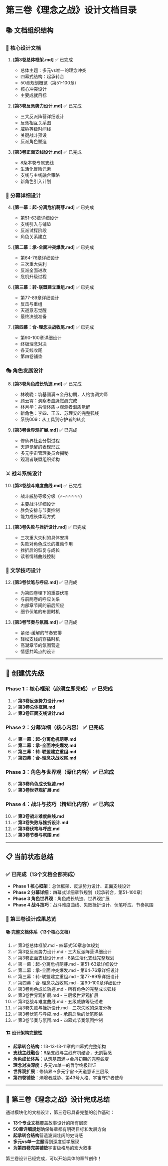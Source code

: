 # 第三卷《理念之战》设计文档目录

## 📚 文档组织结构

### 🎯 核心设计文档

1. **[第3卷总体框架.md]** ✅ 已完成
   - 总体主题：多元vs唯一的理念冲突
   - 四幕式结构：起承转合
   - 50章规划概览（第51-100章）
   - 核心冲突设计
   - 主要成就目标

2. **[第3卷反派势力设计.md]** ✅ 已完成
   - 三大反派阵营详细设计
   - 反派相互关系图
   - 威胁等级时间线
   - 关键战斗预设
   - 反派角色塑造

3. **[第3卷正面支线设计.md]** ✅ 已完成
   - 8条本卷专属支线
   - 生活化冒险元素
   - 支线与主线融合策略
   - 新角色引入计划

### 📖 分幕详细设计

4. **[第一幕：起-分离危机萌芽.md]** ✅ 已完成
   - 第51-63章详细设计
   - 支线引入与铺垫
   - 反派试探阶段
   - 角色关系建立

5. **[第二幕：承-全面冲突爆发.md]** ✅ 已完成
   - 第64-76章详细设计
   - 三次重大失利
   - 反派全面进攻
   - 危机升级过程

6. **[第三幕：转-联盟建立重组.md]** ✅ 已完成
   - 第77-89章详细设计
   - 反击与重组
   - 天道意志觉醒
   - 最终决战准备

7. **[第四幕：合-理念决战收尾.md]** ✅ 已完成
   - 第90-100章详细设计
   - 终极理念对决
   - 各支线收尾
   - 第四卷铺垫

### 🎭 角色发展设计

8. **[第3卷角色成长轨迹.md]** ✅ 已完成
   - 林晚晚：筑基圆满→金丹初期，人格协调大师
   - 顾云霄：洞察者血脉觉醒完成
   - 林月华：共情体质→观测者潜质觉醒
   - 新角色：李四、王五、苏理安的完整弧线
   - 系统009：从工具到守护者的转变

9. **[第3卷世界观扩展.md]** ✅ 已完成
   - 修仙界社会分裂过程
   - 天道觉醒的表现形式
   - 多元宇宙管理委员会揭秘
   - 观测者联盟组织架构

### ⚔️ 战斗系统设计

10. **[第3卷战斗难度曲线.md]** ✅ 已完成
    - 战斗威胁等级分级（⭐-⭐⭐⭐⭐⭐）
    - 主要战斗详细设计
    - 胜负安排与节奏控制
    - 能力成长体现方式

11. **[第3卷失败与挫折设计.md]** ✅ 已完成
    - 三次重大失利的具体安排
    - 失败对角色成长的推动作用
    - 挫折后的恢复与成长
    - 读者情绪曲线控制

### 🎨 文学技巧设计

12. **[第3卷伏笔与呼应.md]** ✅ 已完成
    - 为第四卷埋下的重要伏笔
    - 与前两卷的呼应关系
    - 内部章节间的前后照应
    - 细节伏笔的布置时机

13. **[第3卷节奏与氛围.md]** ✅ 已完成
    - 紧张-缓解的节奏安排
    - 轻松支线的穿插时机
    - 高潮章节的氛围营造
    - 情感共鸣点的设计

---

## 🚀 创建优先级

### Phase 1：核心框架（必须立即完成） ✅ 已完成
1. ✅ **第3卷反派势力设计.md** 
2. ✅ **第3卷总体框架.md**
3. ✅ **第3卷正面支线设计.md**

### Phase 2：分幕详细（核心内容） ✅ 已完成
4. ✅ **第一幕：起-分离危机萌芽.md**
5. ✅ **第二幕：承-全面冲突爆发.md**
6. ✅ **第三幕：转-联盟建立重组.md**
7. ✅ **第四幕：合-理念决战收尾.md**

### Phase 3：角色与世界观（深化内容） ✅ 已完成
8. ✅ **第3卷角色成长轨迹.md**
9. ✅ **第3卷世界观扩展.md**

### Phase 4：战斗与技巧（精细化内容） ✅ 已完成
10. ✅ **第3卷战斗难度曲线.md**
11. ✅ **第3卷失败与挫折设计.md**
12. ✅ **第3卷伏笔与呼应.md**
13. ✅ **第3卷节奏与氛围.md**

---

## 📋 当前状态总结

### ✅ 已完成（13个文档全部完成）
- **Phase 1 核心框架**：总体框架、反派势力设计、正面支线设计
- **Phase 2 分幕详细**：四幕式详细章节规划（起承转合，第51-100章）
- **Phase 3 角色世界观**：角色成长轨迹、世界观扩展
- **Phase 4 战斗技巧**：战斗难度曲线、失败挫折设计、伏笔呼应、节奏氛围

### 🎯 第三卷设计成果总览

#### 📚 完整文档体系（13个核心文档）
1. ✅ 第3卷总体框架.md - 四幕式50章总体规划
2. ✅ 第3卷反派势力设计.md - 三大反派阵营详细设计
3. ✅ 第3卷正面支线设计.md - 8条生活化支线完整规划
4. ✅ 第一幕：起-分离危机萌芽.md - 第51-63章详细设计
5. ✅ 第二幕：承-全面冲突爆发.md - 第64-76章详细设计
6. ✅ 第三幕：转-联盟建立重组.md - 第77-89章详细设计
7. ✅ 第四幕：合-理念决战收尾.md - 第90-100章详细设计
8. ✅ 第3卷角色成长轨迹.md - 所有角色的完整成长弧线
9. ✅ 第3卷世界观扩展.md - 三层级世界观扩展
10. ✅ 第3卷战斗难度曲线.md - 五级威胁等级递进
11. ✅ 第3卷失败与挫折设计.md - 三次失败的深度分析
12. ✅ 第3卷伏笔与呼应.md - 承前启后的伏笔网络
13. ✅ 第3卷节奏与氛围.md - 四幕式节奏氛围控制

#### 🏗️ 设计架构完整性
- **起承转合结构**：13-13-13-11章的四幕式完整架构
- **支线主线融合**：8条支线与主线有机结合，无割裂感
- **角色成长体系**：从筑基圆满→金丹初期的完整蜕变
- **理念对决深度**：多元vs单一的哲学终极辩证
- **世界观扩展**：修仙界→多元宇宙→天道意识三层级
- **第四卷铺垫**：熵增者威胁、第43号人格、宇宙守护者使命

---

## 🎉 第三卷《理念之战》设计完成总结

通过模块化的文档设计，第三卷已具备完整的创作基础：
- **13个专业文档**覆盖故事设计的所有层面
- **50章详细规划**确保每章都有明确目标和发展方向
- **起承转合结构**营造波澜壮阔的史诗感
- **多元vs单一主题**得到深度哲学展现
- **为第四卷完美铺垫**宇宙级格局的宏大叙事

第三卷设计已经完成，可以开始具体的章节创作！
